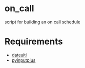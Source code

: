 # on_call
script for building an on call schedule

# Requirements
* [dateuitl](https://pypi.org/project/python-dateutil/)
* [pyinputplus](https://pypi.org/project/PyInputPlus/)
